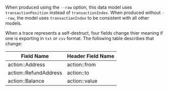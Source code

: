 When produced using the `--raw` option, this data model uses `transactionPosition` instead of `transactionIndex`. When produced without `--raw`, the model uses `transactionIndex` to be consistent with all other models.

When a trace represents a self-destruct, four fields change thier meaning if one is exporting in `txt` or `csv` format. The following table describes that change:

| Field Name            | Header Field Name |
| --------------------- | ----------------- |
| action::Address       | action::from      |
| action::RefundAddress | action::to        |
| action::Balance       | action::value     |
